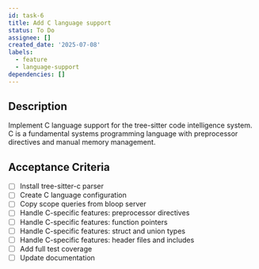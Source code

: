 ```yaml
---
id: task-6
title: Add C language support
status: To Do
assignee: []
created_date: '2025-07-08'
labels:
  - feature
  - language-support
dependencies: []
---
```


## Description

Implement C language support for the tree-sitter code intelligence system. C is a fundamental systems programming language with preprocessor directives and manual memory management.

## Acceptance Criteria

- [ ] Install tree-sitter-c parser
- [ ] Create C language configuration
- [ ] Copy scope queries from bloop server
- [ ] Handle C-specific features: preprocessor directives
- [ ] Handle C-specific features: function pointers
- [ ] Handle C-specific features: struct and union types
- [ ] Handle C-specific features: header files and includes
- [ ] Add full test coverage
- [ ] Update documentation
